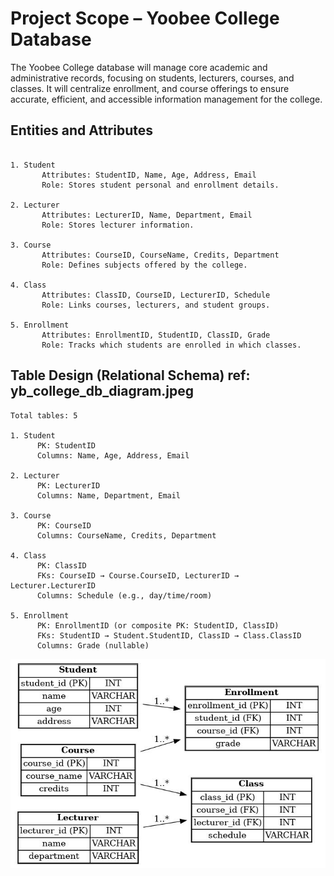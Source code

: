 # Project Scope – Yoobee College Database
The Yoobee College database will manage core academic and administrative records, focusing on students, lecturers, courses, and classes. It will centralize enrollment, and course offerings to ensure accurate, efficient, and accessible information management for the college.


## Entities and Attributes
```

1. Student
       Attributes: StudentID, Name, Age, Address, Email
       Role: Stores student personal and enrollment details.

2. Lecturer
       Attributes: LecturerID, Name, Department, Email
       Role: Stores lecturer information.

3. Course
       Attributes: CourseID, CourseName, Credits, Department
       Role: Defines subjects offered by the college.

4. Class
       Attributes: ClassID, CourseID, LecturerID, Schedule
       Role: Links courses, lecturers, and student groups.

5. Enrollment
       Attributes: EnrollmentID, StudentID, ClassID, Grade
       Role: Tracks which students are enrolled in which classes.
```

## Table Design (Relational Schema) ref: yb_college_db_diagram.jpeg
```
Total tables: 5

1. Student
      PK: StudentID
      Columns: Name, Age, Address, Email

2. Lecturer
      PK: LecturerID
      Columns: Name, Department, Email

3. Course
      PK: CourseID
      Columns: CourseName, Credits, Department

4. Class
      PK: ClassID
      FKs: CourseID → Course.CourseID, LecturerID → Lecturer.LecturerID
      Columns: Schedule (e.g., day/time/room)

5. Enrollment
      PK: EnrollmentID (or composite PK: StudentID, ClassID)
      FKs: StudentID → Student.StudentID, ClassID → Class.ClassID
      Columns: Grade (nullable)
```
![alt text](yb_college_db_diagram.jpeg)